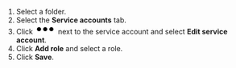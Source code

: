 1. Select a folder.
1. Select the **Service accounts** tab.
1. Click ![image](../_assets/options.svg) next to the service account and select **Edit service account**.
1. Click **Add role** and select a role.
1. Click **Save**.

